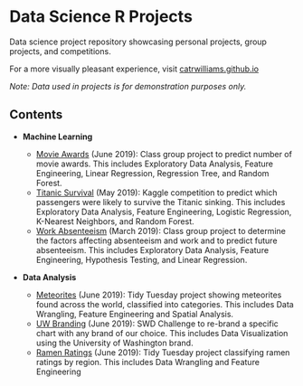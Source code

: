 # Data Science R Projects
Data science project repository showcasing personal projects, group projects, and competitions.

For a more visually pleasant experience, visit [catrwilliams.github.io](https://catrwilliams.github.io/)

*Note: Data used in projects is for demonstration purposes only.*

## Contents
- **Machine Learning**
  - [Movie Awards](Movie%20Awards.Rmd) (June 2019): Class group project to predict number of movie awards. This includes Exploratory Data Analysis, Feature Engineering, Linear Regression, Regression Tree, and Random Forest.
  - [Titanic Survival](Titanic.Rmd) (May 2019): Kaggle competition to predict which passengers were likely to survive the Titanic sinking. This includes Exploratory Data Analysis, Feature Engineering, Logistic Regression, K-Nearest Neighbors, and Random Forest.
  - [Work Absenteeism](Work%20Absenteeism.ipynb) (March 2019): Class group project to determine the factors affecting absenteeism and work and to predict future absenteeism. This includes Exploratory Data Analysis, Feature Engineering, Hypothesis Testing, and Linear Regression.

- **Data Analysis**
  - [Meteorites](Meteorites.Rmd) (June 2019): Tidy Tuesday project showing meteorites found across the world, classified into categories. This includes Data Wrangling, Feature Engineering and Spatial Analysis.
  - [UW Branding](Branding.Rmd) (June 2019): SWD Challenge to re-brand a specific chart with any brand of our choice. This includes Data Visualization using the University of Washington brand.
  - [Ramen Ratings](Ramen_Ratings.Rmd) (June 2019): Tidy Tuesday project classifying ramen ratings by region. This includes Data Wrangling and Feature Engineering
